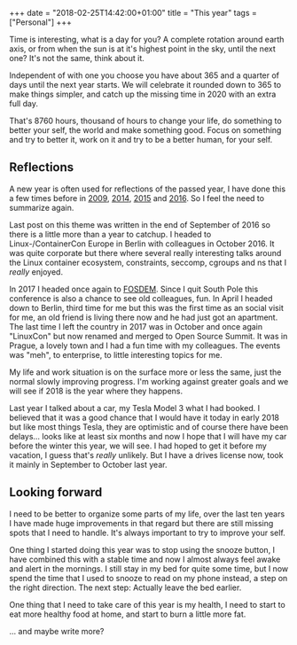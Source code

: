 +++
date = "2018-02-25T14:42:00+01:00"
title = "This year"
tags = ["Personal"]
+++

Time is interesting, what is a day for you? A complete rotation around earth axis, or from when the sun is at it's highest point in the sky, until the next one? It's not the same, think about it.

Independent of with one you choose you have about 365 and a quarter of days until the next year starts. We will celebrate it rounded down to 365 to make things simpler, and catch up the missing time in 2020 with an extra full day.

That's 8760 hours, thousand of hours to change your life, do something to better your self, the world and make something good. Focus on something and try to better it, work on it and try to be a better human, for your self.

## Reflections

A new year is often used for reflections of the passed year, I have done this a few times before in [2009](/post/2009/20092010-ett-nytt-ar-med-mojligheter/), [2014](/post/2014/hej-2014/), [2015](/post/2015/hello-there-2015/) and [2016](/post/2016/the-best-year-again/). So I feel the need to summarize again.

Last post on this theme was written in the end of September of 2016 so there is a little more than a year to catchup. I headed to Linux-/ContainerCon Europe in Berlin with colleagues in October 2016. It was quite corporate but there where several really interesting talks around the Linux container ecosystem, constraints, seccomp, cgroups and ns that I *really* enjoyed.

In 2017 I headed once again to [FOSDEM](https://fosdem.org). Since I quit South Pole this conference is also a chance to see old colleagues, fun. In April I headed down to Berlin, third time for me but this was the first time as an social visit for me, an old friend is living there now and he had just got an apartment. The last time I left the country in 2017 was in October and once again "LinuxCon" but now renamed and merged to Open Source Summit. It was in Prague, a lovely town and I had a fun time with my colleagues. The events was "meh", to enterprise, to little interesting topics for me.

My life and work situation is on the surface more or less the same, just the normal slowly improving progress. I'm working against greater goals and we will see if 2018 is the year where they happens.

Last year I talked about a car, my Tesla Model 3 what I had booked. I believed that it was a good chance that I would have it today in early 2018 but like most things Tesla, they are optimistic and of course there have been delays... looks like at least six months and now I hope that I will have my car before the winter this year, we will see. I had hoped to get it before my vacation, I guess that's *really* unlikely. But I have a drives license now, took it mainly in September to October last year.

## Looking forward

I need to be better to organize some parts of my life, over the last ten years I have made huge improvements in that regard but there are still missing spots that I need to handle. It's always important to try to improve your self.

One thing I started doing this year was to stop using the snooze button, I have combined this with a stable time and now I almost always feel awake and alert in the mornings. I still stay in my bed for quite some time, but I now spend the time that I used to snooze to read on my phone instead, a step on the right direction. The next step: Actually leave the bed earlier.

One thing that I need to take care of this year is my health, I need to start to eat more healthy food at home, and start to burn a little more fat.

... and maybe write more?

